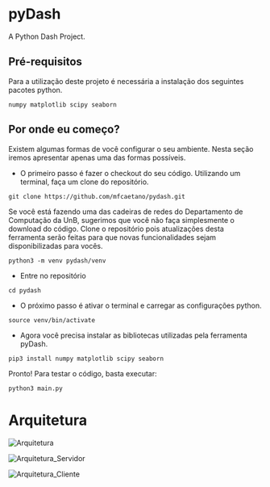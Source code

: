 # pyDash
A Python Dash Project.

## Pré-requisitos

Para a utilização deste projeto é necessária a instalação dos seguintes pacotes python.

```
numpy matplotlib scipy seaborn
```
## Por onde eu começo?

Existem algumas formas de você configurar o seu ambiente. Nesta seção iremos apresentar apenas uma das formas possíveis.

* O primeiro passo é fazer o checkout do seu código. Utilizando um terminal, faça um clone do repositório.

```
git clone https://github.com/mfcaetano/pydash.git
```

Se você está fazendo uma das cadeiras de redes do Departamento de Computação da UnB, sugerimos que você não faça simplesmente o download do código. Clone o repositório pois atualizações desta ferramenta serão feitas para que novas funcionalidades sejam disponibilizadas para vocês.

```
python3 -m venv pydash/venv
```

* Entre no repositório

```
cd pydash
```

* O próximo passo é ativar o terminal e carregar as configurações python.

```
source venv/bin/activate
```

* Agora você precisa instalar as bibliotecas utilizadas pela ferramenta pyDash.
```
pip3 install numpy matplotlib scipy seaborn
```

Pronto! Para testar o código, basta executar:
```
python3 main.py
```

# Arquitetura 

![Arquitetura](https://user-images.githubusercontent.com/4336448/98450304-85a54800-211a-11eb-93f7-fd4e60c46ed5.png)

![Arquitetura_Servidor](https://user-images.githubusercontent.com/4336448/98450354-ea60a280-211a-11eb-9fd9-1f7e1ddc1f9c.png)

![Arquitetura_Cliente](https://user-images.githubusercontent.com/4336448/98450355-ec2a6600-211a-11eb-9845-298b51f9801e.png)



